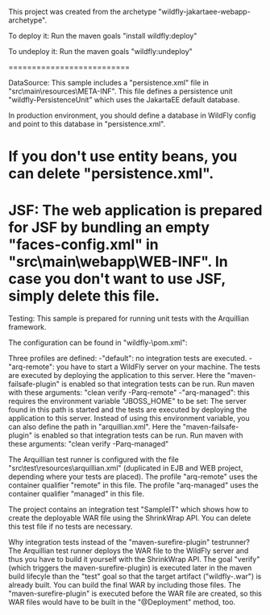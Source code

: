 This project was created from the archetype "wildfly-jakartaee-webapp-archetype".

To deploy it:
Run the maven goals "install wildfly:deploy"

To undeploy it:
Run the maven goals "wildfly:undeploy"

==========================

DataSource:
This sample includes a "persistence.xml" file in "src\main\resources\META-INF". This file defines
a persistence unit "wildfly-PersistenceUnit" which uses the JakartaEE default database.

In production environment, you should define a database in WildFly config and point to this database
in "persistence.xml".

If you don't use entity beans, you can delete "persistence.xml".
==========================

JSF:
The web application is prepared for JSF by bundling an empty "faces-config.xml" in "src\main\webapp\WEB-INF".
In case you don't want to use JSF, simply delete this file.
==========================

Testing:
This sample is prepared for running unit tests with the Arquillian framework.

The configuration can be found in "wildfly-\pom.xml":

Three profiles are defined:
-"default": no integration tests are executed.
-"arq-remote": you have to start a WildFly server on your machine. The tests are executed by deploying 
 the application to this server.
 Here the "maven-failsafe-plugin" is enabled so that integration tests can be run.
 Run maven with these arguments: "clean verify -Parq-remote"
-"arq-managed": this requires the environment variable "JBOSS_HOME" to be set: 
 The server found in this path is started and the tests are executed by deploying the application to this server.
 Instead of using this environment variable, you can also define the path in "arquillian.xml".
 Here the "maven-failsafe-plugin" is enabled so that integration tests can be run.
 Run maven with these arguments: "clean verify -Parq-managed"

The Arquillian test runner is configured with the file "src\test\resources\arquillian.xml" 
(duplicated in EJB and WEB project, depending where your tests are placed).
The profile "arq-remote" uses the container qualifier "remote" in this file.
The profile "arq-managed" uses the container qualifier "managed" in this file.

The project contains an integration test "SampleIT" which shows how to create the deployable WAR file using the ShrinkWrap API.
You can delete this test file if no tests are necessary.

Why integration tests instead of the "maven-surefire-plugin" testrunner?
The Arquillian test runner deploys the WAR file to the WildFly server and thus you have to build it yourself with the ShrinkWrap API.
The goal "verify" (which triggers the maven-surefire-plugin) is executed later in the maven build lifecyle than the "test" goal so that the target 
artifact ("wildfly-.war") is already built. You can build
the final WAR by including those files. The "maven-surefire-plugin" is executed before the WAR file
are created, so this WAR files would have to be built in the "@Deployment" method, too. 
